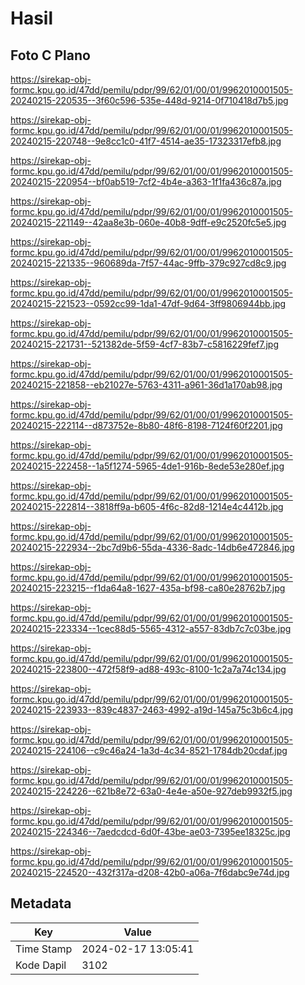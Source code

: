 # Hasil

## Foto C Plano

https://sirekap-obj-formc.kpu.go.id/47dd/pemilu/pdpr/99/62/01/00/01/9962010001505-20240215-220535--3f60c596-535e-448d-9214-0f710418d7b5.jpg

https://sirekap-obj-formc.kpu.go.id/47dd/pemilu/pdpr/99/62/01/00/01/9962010001505-20240215-220748--9e8cc1c0-41f7-4514-ae35-17323317efb8.jpg

https://sirekap-obj-formc.kpu.go.id/47dd/pemilu/pdpr/99/62/01/00/01/9962010001505-20240215-220954--bf0ab519-7cf2-4b4e-a363-1f1fa436c87a.jpg

https://sirekap-obj-formc.kpu.go.id/47dd/pemilu/pdpr/99/62/01/00/01/9962010001505-20240215-221149--42aa8e3b-060e-40b8-9dff-e9c2520fc5e5.jpg

https://sirekap-obj-formc.kpu.go.id/47dd/pemilu/pdpr/99/62/01/00/01/9962010001505-20240215-221335--960689da-7f57-44ac-9ffb-379c927cd8c9.jpg

https://sirekap-obj-formc.kpu.go.id/47dd/pemilu/pdpr/99/62/01/00/01/9962010001505-20240215-221523--0592cc99-1da1-47df-9d64-3ff9806944bb.jpg

https://sirekap-obj-formc.kpu.go.id/47dd/pemilu/pdpr/99/62/01/00/01/9962010001505-20240215-221731--521382de-5f59-4cf7-83b7-c5816229fef7.jpg

https://sirekap-obj-formc.kpu.go.id/47dd/pemilu/pdpr/99/62/01/00/01/9962010001505-20240215-221858--eb21027e-5763-4311-a961-36d1a170ab98.jpg

https://sirekap-obj-formc.kpu.go.id/47dd/pemilu/pdpr/99/62/01/00/01/9962010001505-20240215-222114--d873752e-8b80-48f6-8198-7124f60f2201.jpg

https://sirekap-obj-formc.kpu.go.id/47dd/pemilu/pdpr/99/62/01/00/01/9962010001505-20240215-222458--1a5f1274-5965-4de1-916b-8ede53e280ef.jpg

https://sirekap-obj-formc.kpu.go.id/47dd/pemilu/pdpr/99/62/01/00/01/9962010001505-20240215-222814--3818ff9a-b605-4f6c-82d8-1214e4c4412b.jpg

https://sirekap-obj-formc.kpu.go.id/47dd/pemilu/pdpr/99/62/01/00/01/9962010001505-20240215-222934--2bc7d9b6-55da-4336-8adc-14db6e472846.jpg

https://sirekap-obj-formc.kpu.go.id/47dd/pemilu/pdpr/99/62/01/00/01/9962010001505-20240215-223215--f1da64a8-1627-435a-bf98-ca80e28762b7.jpg

https://sirekap-obj-formc.kpu.go.id/47dd/pemilu/pdpr/99/62/01/00/01/9962010001505-20240215-223334--1cec88d5-5565-4312-a557-83db7c7c03be.jpg

https://sirekap-obj-formc.kpu.go.id/47dd/pemilu/pdpr/99/62/01/00/01/9962010001505-20240215-223800--472f58f9-ad88-493c-8100-1c2a7a74c134.jpg

https://sirekap-obj-formc.kpu.go.id/47dd/pemilu/pdpr/99/62/01/00/01/9962010001505-20240215-223933--839c4837-2463-4992-a19d-145a75c3b6c4.jpg

https://sirekap-obj-formc.kpu.go.id/47dd/pemilu/pdpr/99/62/01/00/01/9962010001505-20240215-224106--c9c46a24-1a3d-4c34-8521-1784db20cdaf.jpg

https://sirekap-obj-formc.kpu.go.id/47dd/pemilu/pdpr/99/62/01/00/01/9962010001505-20240215-224226--621b8e72-63a0-4e4e-a50e-927deb9932f5.jpg

https://sirekap-obj-formc.kpu.go.id/47dd/pemilu/pdpr/99/62/01/00/01/9962010001505-20240215-224346--7aedcdcd-6d0f-43be-ae03-7395ee18325c.jpg

https://sirekap-obj-formc.kpu.go.id/47dd/pemilu/pdpr/99/62/01/00/01/9962010001505-20240215-224520--432f317a-d208-42b0-a06a-7f6dabc9e74d.jpg


## Metadata

| Key        | Value               |
| ---------- | ------------------- |
| Time Stamp | 2024-02-17 13:05:41 |
| Kode Dapil | 3102                |



